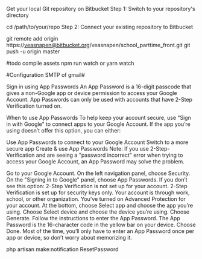 Get your local Git repository on Bitbucket
Step 1: Switch to your repository's directory

cd /path/to/your/repo
Step 2: Connect your existing repository to Bitbucket

git remote add origin https://veasnapen@bitbucket.org/veasnapen/school_parttime_front.git
git push -u origin master

#todo compile assets
npm run watch
or yarn watch


#Configuration SMTP of gmail#

Sign in using App Passwords
An App Password is a 16-digit passcode that gives a non-Google app or device permission to access your Google Account. App Passwords can only be used with accounts that have 2-Step Verification turned on.

When to use App Passwords
To help keep your account secure, use "Sign in with Google" to connect apps to your Google Account. If the app you’re using doesn’t offer this option, you can either:

Use App Passwords to connect to your Google Account
Switch to a more secure app
Create & use App Passwords
Note: If you use 2-Step-Verification and are seeing a "password incorrect" error when trying to access your Google Account, an App Password may solve the problem.

Go to your Google Account.
On the left navigation panel, choose Security.
On the "Signing in to Google" panel, choose App Passwords. If you don’t see this option:
2-Step Verification is not set up for your account.
2-Step Verification is set up for security keys only.
Your account is through work, school, or other organization.
You’ve turned on Advanced Protection for your account.
At the bottom, choose Select app and choose the app you’re using.
Choose Select device and choose the device you’re using.
Choose Generate.
Follow the instructions to enter the App Password. The App Password is the 16-character code in the yellow bar on your device.
Choose Done.
Most of the time, you’ll only have to enter an App Password once per app or device, so don’t worry about memorizing it.


php artisan make:notification ResetPassword

